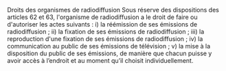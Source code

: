 Droits des organismes de radiodiffusion
Sous réserve des dispositions des articles 62 et 63, l'organisme de radiodiffusion a le droit de
faire ou d'autoriser les actes suivants :
i) la réémission de ses émissions de radiodiffusion ;
ii) la fixation de ses émissions de radiodiffusion ;
iii) la reproduction d'une fixation de ses émissions de
radiodiffusion ;
iv) la communication au public de ses émissions de télévision ;
v) la mise à la disposition du public de ses émissions, de
manière que chacun puisse y avoir accès à l’endroit et au
moment qu’il choisit individuellement.